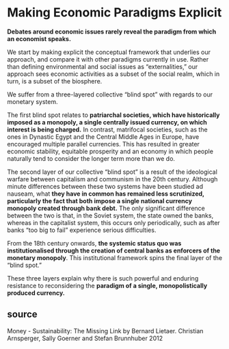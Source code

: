 # Making Economic Paradigms Explicit

**Debates around economic issues rarely reveal the paradigm from which an economist speaks.**

We start by making explicit the conceptual framework that underlies our approach, and compare it with other paradigms currently in use. Rather than defining environmental and social issues as “externalities,” our approach sees economic activities as a subset of the social realm, which in turn, is a subset of the biosphere. 

We suffer from a three-layered collective “blind spot” with regards to our monetary system.

The first blind spot relates to **patriarchal societies, which have historically imposed as a monopoly, a single centrally issued currency, on which interest is being charged.** In contrast, matrifocal societies, such as the ones in Dynastic Egypt and the Central Middle Ages in Europe, have encouraged multiple parallel currencies. This has resulted in greater economic stability, equitable prosperity and an economy in which people naturally tend to consider the longer term more than we do.

The second layer of our collective “blind spot” is a result of the ideological warfare between capitalism and communism in the 20th century. Although minute differences between these two systems have been studied ad nauseam, what **they have in common has remained less scrutinized, particularly the fact that both impose a single national currency monopoly created through bank debt.** The only significant difference between the two is that, in the Soviet system, the state owned the banks, whereas in the capitalist system, this occurs only periodically, such as after banks “too big to fail” experience serious difficulties.

From the 18th century onwards, **the systemic status quo was institutionalised through the creation of central banks as enforcers of the monetary monopoly**. This institutional framework spins the final layer of the “blind spot.” 

These three layers explain why there is such powerful and enduring resistance to reconsidering the **paradigm of a single, monopolistically produced currency.**

## source
Money - Sustainability: The Missing Link
by Bernard Lietaer. Christian Arnsperger, Sally Goerner and Stefan Brunnhuber 2012